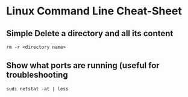 # Linux Command Line Cheat-Sheet

## Simple Delete a directory and all its content
```
rm -r <directory name>
```

## Show what ports are running (useful for troubleshooting
```
sudi netstat -at | less
```
